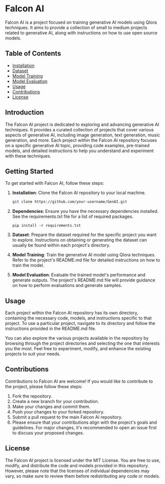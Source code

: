 # Falcon AI

Falcon AI is a project focused on training generative AI models using Qlora techniques. It aims to provide a collection of small to medium projects related to generative AI, along with instructions on how to use open source models.

## Table of Contents
- [Installation](#installation)
- [Dataset](#dataset)
- [Model Training](#model_training)
- [Model Evaluation](#model_evaluation)
- [Usage](#usage)
- [Contributions](#contributions)
- [License](#license)

## Introduction

The Falcon AI project is dedicated to exploring and advancing generative AI techniques. It provides a curated collection of projects that cover various aspects of generative AI, including image generation, text generation, music generation, and more. Each project within the Falcon AI repository focuses on a specific generative AI topic, providing code examples, pre-trained models, and detailed instructions to help you understand and experiment with these techniques.

## Getting Started

To get started with Falcon AI, follow these steps:

1. **Installation**: Clone the Falcon AI repository to your local machine.

   ```bash
   git clone https://github.com/your-username/GenAI.git
    ```
2.  **Dependencies**: Ensure you have the necessary dependencies installed.
    See the requirements.txt file for a list of required packages.
    ```shell
    pip install -r requirements.txt
    ```
3.  **Dataset**: Prepare the dataset required for the specific project you want to explore. Instructions on obtaining or generating the dataset can usually be found within each project's directory.

4.  **Model Training**: Train the generative AI model using Qlora techniques. Refer to the project's README.md file for detailed instructions on how to train the model.

5.  **Model Evaluation**: Evaluate the trained model's performance and generate outputs. The project's README.md file will provide guidance on how to perform evaluations and generate samples.

## Usage
Each project within the Falcon AI repository has its own directory, containing the necessary code, models, and instructions specific to that project. To use a particular project, navigate to its directory and follow the instructions provided in the README.md file.

You can also explore the various projects available in the repository by browsing through the project directories and selecting the one that interests you the most. Feel free to experiment, modify, and enhance the existing projects to suit your needs.

## Contributions
Contributions to Falcon AI are welcome! If you would like to contribute to the project, please follow these steps:

1.  Fork the repository.
2.  Create a new branch for your contribution.
3.  Make your changes and commit them.
4.  Push your changes to your forked repository.
5.  Submit a pull request to the main Falcon AI repository.
6.  Please ensure that your contributions align with the project's goals and guidelines. For major changes, it's recommended to open an issue first to discuss your proposed changes.

## License
The Falcon AI project is licensed under the MIT License. You are free to use, modify, and distribute the code and models provided in this repository. However, please note that the licenses of individual dependencies may vary, so make sure to review them before redistributing any code or models.
